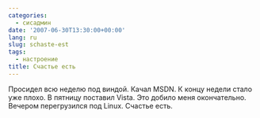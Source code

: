 ```yaml
---
categories:
  - сисадмин
date: '2007-06-30T13:30:00+00:00'
lang: ru
slug: schaste-est
tags:
  - настроение
title: Счастье есть
---
```




Просидел всю неделю под виндой. Качал MSDN. К концу недели стало уже плохо. В пятницу поставил Vista. Это добило меня окончательно. Вечером перегрузился под Linux. Счастье есть.